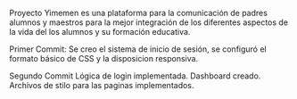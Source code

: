 Proyecto Yimemen es una plataforma para la comunicación de padres alumnos y maestros para la mejor integración de los diferentes aspectos de la vida del los alumnos y su formación educativa.

Primer Commit:
Se creo el sistema de inicio de sesión, se configuró el formato básico de CSS y la disposicion responsiva.

Segundo Commit
Lógica de login implementada. Dashboard creado. Archivos de stilo para las paginas implementados.